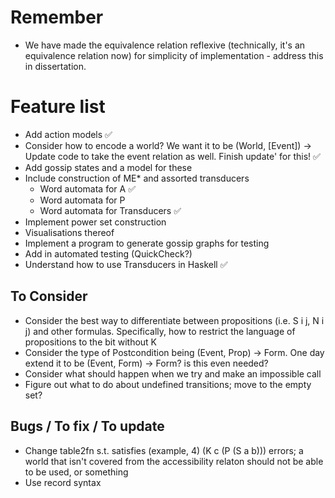 # Remember 

- We have made the equivalence relation reflexive (technically, it's an equivalence relation now) for simplicity of implementation - address this in dissertation.

# Feature list

- Add action models ✅
- Consider how to encode a world? We want it to be (World, [Event]) -> Update code to take the event relation as well. Finish update' for this! ✅
- Add gossip states and a model for these 
- Include construction of ME* and assorted transducers
    - Word automata for A ✅
    - Word automata for P
    - Word automata for Transducers ✅
- Implement power set construction
- Visualisations thereof 
- Implement a program to generate gossip graphs for testing
- Add in automated testing (QuickCheck?)
- Understand how to use Transducers in Haskell ✅

## To Consider

- Consider the best way to differentiate between propositions (i.e. S i j, N i j) and other formulas. Specifically, how to restrict the language of propositions to the bit without K
- Consider the type of Postcondition being (Event, Prop) -> Form. One day extend it to be (Event, Form) -> Form? is this even needed? 
- Consider what should happen when we try and make an impossible call
- Figure out what to do about undefined transitions; move to the empty set? 

## Bugs / To fix / To update

- Change table2fn s.t. satisfies (example, 4) (K c (P (S a b))) errors; a world that isn't covered from the accessibility relaton should not be able to be used, or something
- Use record syntax

